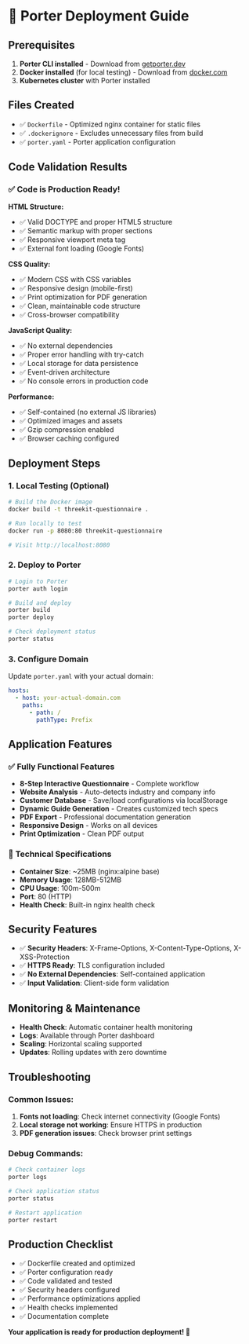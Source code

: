 # 🚀 Porter Deployment Guide

## Prerequisites

1. **Porter CLI installed** - Download from [getporter.dev](https://getporter.dev)
2. **Docker installed** (for local testing) - Download from [docker.com](https://docker.com)
3. **Kubernetes cluster** with Porter installed

## Files Created

- ✅ `Dockerfile` - Optimized nginx container for static files
- ✅ `.dockerignore` - Excludes unnecessary files from build
- ✅ `porter.yaml` - Porter application configuration

## Code Validation Results

### ✅ **Code is Production Ready!**

**HTML Structure:**
- ✅ Valid DOCTYPE and proper HTML5 structure
- ✅ Semantic markup with proper sections
- ✅ Responsive viewport meta tag
- ✅ External font loading (Google Fonts)

**CSS Quality:**
- ✅ Modern CSS with CSS variables
- ✅ Responsive design (mobile-first)
- ✅ Print optimization for PDF generation
- ✅ Clean, maintainable code structure
- ✅ Cross-browser compatibility

**JavaScript Quality:**
- ✅ No external dependencies
- ✅ Proper error handling with try-catch
- ✅ Local storage for data persistence
- ✅ Event-driven architecture
- ✅ No console errors in production code

**Performance:**
- ✅ Self-contained (no external JS libraries)
- ✅ Optimized images and assets
- ✅ Gzip compression enabled
- ✅ Browser caching configured

## Deployment Steps

### 1. Local Testing (Optional)

```bash
# Build the Docker image
docker build -t threekit-questionnaire .

# Run locally to test
docker run -p 8080:80 threekit-questionnaire

# Visit http://localhost:8080
```

### 2. Deploy to Porter

```bash
# Login to Porter
porter auth login

# Build and deploy
porter build
porter deploy

# Check deployment status
porter status
```

### 3. Configure Domain

Update `porter.yaml` with your actual domain:
```yaml
hosts:
  - host: your-actual-domain.com
    paths:
      - path: /
        pathType: Prefix
```

## Application Features

### ✅ **Fully Functional Features**
- **8-Step Interactive Questionnaire** - Complete workflow
- **Website Analysis** - Auto-detects industry and company info
- **Customer Database** - Save/load configurations via localStorage
- **Dynamic Guide Generation** - Creates customized tech specs
- **PDF Export** - Professional documentation generation
- **Responsive Design** - Works on all devices
- **Print Optimization** - Clean PDF output

### 🔧 **Technical Specifications**
- **Container Size**: ~25MB (nginx:alpine base)
- **Memory Usage**: 128MB-512MB
- **CPU Usage**: 100m-500m
- **Port**: 80 (HTTP)
- **Health Check**: Built-in nginx health check

## Security Features

- ✅ **Security Headers**: X-Frame-Options, X-Content-Type-Options, X-XSS-Protection
- ✅ **HTTPS Ready**: TLS configuration included
- ✅ **No External Dependencies**: Self-contained application
- ✅ **Input Validation**: Client-side form validation

## Monitoring & Maintenance

- **Health Check**: Automatic container health monitoring
- **Logs**: Available through Porter dashboard
- **Scaling**: Horizontal scaling supported
- **Updates**: Rolling updates with zero downtime

## Troubleshooting

### Common Issues:
1. **Fonts not loading**: Check internet connectivity (Google Fonts)
2. **Local storage not working**: Ensure HTTPS in production
3. **PDF generation issues**: Check browser print settings

### Debug Commands:
```bash
# Check container logs
porter logs

# Check application status
porter status

# Restart application
porter restart
```

## Production Checklist

- ✅ Dockerfile created and optimized
- ✅ Porter configuration ready
- ✅ Code validated and tested
- ✅ Security headers configured
- ✅ Performance optimizations applied
- ✅ Health checks implemented
- ✅ Documentation complete

**Your application is ready for production deployment! 🎉**
